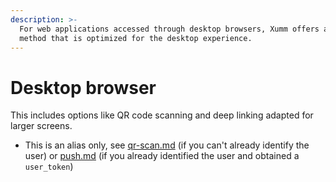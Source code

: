 ```yaml
---
description: >-
  For web applications accessed through desktop browsers, Xumm offers a delivery
  method that is optimized for the desktop experience.
---
```


# Desktop browser

This includes options like QR code scanning and deep linking adapted for larger screens.

* This is an alias only, see [qr-scan.md](qr-scan.md "mention") (if you can't already identify the user) or [push.md](push.md "mention") (if you already identified the user and obtained a `user_token`)
